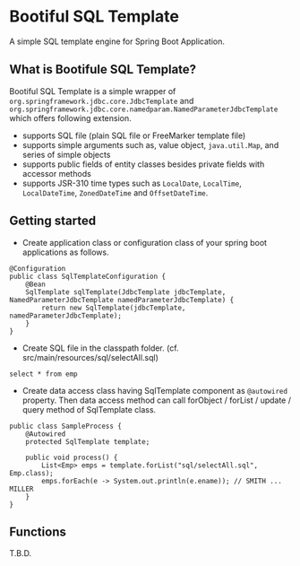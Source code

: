 Bootiful SQL Template
===========

A simple SQL template engine for Spring Boot Application.

## What is Bootifule SQL Template?
Bootiful SQL Template is a simple wrapper of `org.springframework.jdbc.core.JdbcTemplate` and `org.springframework.jdbc.core.namedparam.NamedParameterJdbcTemplate` which offers following extension.

* supports SQL file (plain SQL file or FreeMarker template file)
* supports simple arguments such as, value object, `java.util.Map`, and series of simple objects
* supports public fields of entity classes besides private fields with accessor methods
* supports JSR-310 time types such as `LocalDate`, `LocalTime`, `LocalDateTime`, `ZonedDateTime` and `OffsetDateTime`.

## Getting started
* Create application class or configuration class of your spring boot applications as follows.

```
@Configuration
public class SqlTemplateConfiguration {
	@Bean
	SqlTemplate sqlTemplate(JdbcTemplate jdbcTemplate, NamedParameterJdbcTemplate namedParameterJdbcTemplate) {
		return new SqlTemplate(jdbcTemplate, namedParameterJdbcTemplate);
	}
}
```

* Create SQL file in the classpath folder. (cf. src/main/resources/sql/selectAll.sql)

```
select * from emp
```

* Create data access class having SqlTemplate component as `@autowired` property. Then data access method can call forObject / forList / update / query method of SqlTemplate class.

```
public class SampleProcess {
    @Autowired
    protected SqlTemplate template;

    public void process() {
        List<Emp> emps = template.forList("sql/selectAll.sql", Emp.class);
        emps.forEach(e -> System.out.println(e.ename)); // SMITH ... MILLER
    }
}
```
## Functions

T.B.D.
